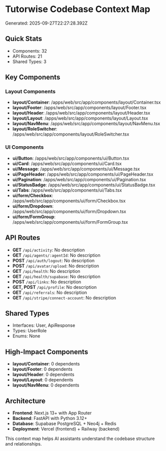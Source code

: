 # Tutorwise Codebase Context Map
Generated: 2025-09-27T22:27:28.392Z

## Quick Stats
- Components: 32
- API Routes: 21
- Shared Types: 3

## Key Components

### Layout Components
- **layout/Container**: /apps/web/src/app/components/layout/Container.tsx
- **layout/Footer**: /apps/web/src/app/components/layout/Footer.tsx
- **layout/Header**: /apps/web/src/app/components/layout/Header.tsx
- **layout/Layout**: /apps/web/src/app/components/layout/Layout.tsx
- **layout/NavMenu**: /apps/web/src/app/components/layout/NavMenu.tsx
- **layout/RoleSwitcher**: /apps/web/src/app/components/layout/RoleSwitcher.tsx

### UI Components
- **ui/Button**: /apps/web/src/app/components/ui/Button.tsx
- **ui/Card**: /apps/web/src/app/components/ui/Card.tsx
- **ui/Message**: /apps/web/src/app/components/ui/Message.tsx
- **ui/PageHeader**: /apps/web/src/app/components/ui/PageHeader.tsx
- **ui/Pagination**: /apps/web/src/app/components/ui/Pagination.tsx
- **ui/StatusBadge**: /apps/web/src/app/components/ui/StatusBadge.tsx
- **ui/Tabs**: /apps/web/src/app/components/ui/Tabs.tsx
- **ui/form/Checkbox**: /apps/web/src/app/components/ui/form/Checkbox.tsx
- **ui/form/Dropdown**: /apps/web/src/app/components/ui/form/Dropdown.tsx
- **ui/form/FormGroup**: /apps/web/src/app/components/ui/form/FormGroup.tsx

## API Routes
- **GET** `/api/activity`: No description
- **GET** `/api/agents/:agentId`: No description
- **POST** `/api/auth/logout`: No description
- **POST** `/api/avatar/upload`: No description
- **GET** `/api/health`: No description
- **GET** `/api/health/supabase`: No description
- **POST** `/api/links`: No description
- **GET, POST** `/api/profile`: No description
- **GET** `/api/referrals`: No description
- **GET** `/api/stripe/connect-account`: No description

## Shared Types
- Interfaces: User, ApiResponse
- Types: UserRole
- Enums: None

## High-Impact Components
- **layout/Container**: 0 dependents
- **layout/Footer**: 0 dependents
- **layout/Header**: 0 dependents
- **layout/Layout**: 0 dependents
- **layout/NavMenu**: 0 dependents

## Architecture
- **Frontend**: Next.js 13+ with App Router
- **Backend**: FastAPI with Python 3.12+
- **Database**: Supabase PostgreSQL + Neo4j + Redis
- **Deployment**: Vercel (frontend) + Railway (backend)

This context map helps AI assistants understand the codebase structure and relationships.
